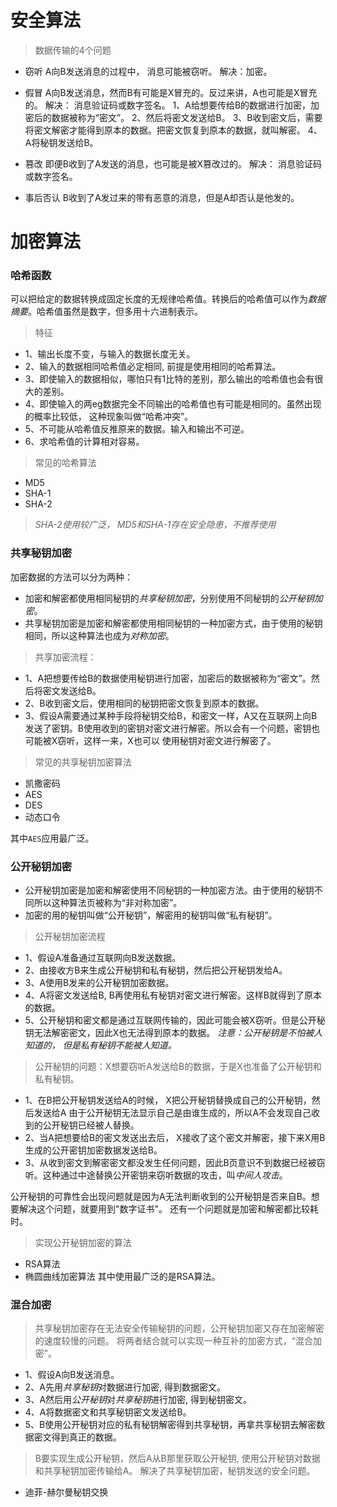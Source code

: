 # 安全算法
> 数据传输的4个问题
- 窃听
A向B发送消息的过程中， 消息可能被窃听。
解决：加密。

- 假冒
A向B发送消息，然而B有可能是X冒充的。反过来讲，A也可能是X冒充的。
解决： 消息验证码或数字签名。
1、A给想要传给B的数据进行加密，加密后的数据被称为“密文”。
2、然后将密文发送给B。
3、B收到密文后，需要将密文解密才能得到原本的数据。把密文恢复到原本的数据，就叫解密。
4、A将秘钥发送给B。
- 篡改
即便B收到了A发送的消息，也可能是被X篡改过的。
解决： 消息验证码或数字签名。

- 事后否认
B收到了A发过来的带有恶意的消息，但是A却否认是他发的。

# 加密算法
###  哈希函数
可以把给定的数据转换成固定长度的无规律哈希值。转换后的哈希值可以作为*数据摘要*。哈希值虽然是数字，但多用十六进制表示。

> 特征
- 1、输出长度不变，与输入的数据长度无关。
- 2、输入的数据相同哈希值必定相同, 前提是使用相同的哈希算法。
- 3、即使输入的数据相似，哪怕只有1比特的差别，那么输出的哈希值也会有很大的差别。
- 4、即使输入的两eg数据完全不同输出的哈希值也有可能是相同的。虽然出现的概率比较低， 这种现象叫做“哈希冲突”。
- 5、不可能从哈希值反推原来的数据。输入和输出不可逆。
- 6、求哈希值的计算相对容易。

> 常见的哈希算法
- MD5
- SHA-1
- SHA-2

> *SHA-2使用较广泛， MD5和SHA-1存在安全隐患，不推荐使用*



### 共享秘钥加密
加密数据的方法可以分为两种：
- 加密和解密都使用相同秘钥的*共享秘钥加密*，分别使用不同秘钥的*公开秘钥加密*。
- 共享秘钥加密是加密和解密都使用相同秘钥的一种加密方式，由于使用的秘钥相同，所以这种算法也成为*对称加密*。

> 共享加密流程：

- 1、A把想要传给B的数据使用秘钥进行加密，加密后的数据被称为“密文”。然后将密文发送给B。
- 2、B收到密文后，使用相同的秘钥把密文恢复到原本的数据。
- 3、假设A需要通过某种手段将秘钥交给B，和密文一样，A又在互联网上向B发送了密钥。B使用收到的密钥对密文进行解密。所以会有一个问题，密钥也可能被X窃听，这样一来，X也可以
使用秘钥对密文进行解密了。

> 常见的共享秘钥加密算法
- 凯撒密码
- AES
- DES
- 动态口令

其中`AES`应用最广泛。


### 公开秘钥加密
- 公开秘钥加密是加密和解密使用不同秘钥的一种加密方法。由于使用的秘钥不同所以这种算法页被称为“非对称加密”。
- 加密的用的秘钥叫做“公开秘钥”，解密用的秘钥叫做“私有秘钥”。

> 公开秘钥加密流程
- 1、假设A准备通过互联网向B发送数据。
- 2、由接收方B来生成公开秘钥和私有秘钥，然后把公开秘钥发给A。
- 3、A使用B发来的公开秘钥加密数据。
- 4、A将密文发送给B, B再使用私有秘钥对密文进行解密。这样B就得到了原本的数据。
- 5、公开秘钥和密文都是通过互联网传输的，因此可能会被X窃听。但是公开秘钥无法解密密文，因此X也无法得到原本的数据。 
*注意：公开秘钥是不怕被人知道的， 但是私有秘钥不能被人知道。*


> 公开秘钥的问题：X想要窃听A发送给B的数据，于是X也准备了公开秘钥和私有秘钥。
- 1、在B把公开秘钥发送给A的时候， X把公开秘钥替换成自己的公开秘钥，然后发送给A
    由于公开秘钥无法显示自己是由谁生成的，所以A不会发现自己收到的公开秘钥已经被人替换。
- 2、当A把想要给B的密文发送出去后， X接收了这个密文并解密，接下来X用B生成的公开密钥加密数据发送给B。
- 3、从收到密文到解密密文都没发生任何问题，因此B页意识不到数据已经被窃听。这种通过中途替换公开密钥来窃听数据的攻击，叫*中间人攻击*。

公开秘钥的可靠性会出现问题就是因为A无法判断收到的公开秘钥是否来自B。想要解决这个问题，就要用到"数字证书"。
还有一个问题就是加密和解密都比较耗时。

> 实现公开秘钥加密的算法
- RSA算法
- 椭圆曲线加密算法
其中使用最广泛的是RSA算法。


###  混合加密
> 共享秘钥加密存在无法安全传输秘钥的问题，公开秘钥加密又存在加密解密的速度较慢的问题。
将两者结合就可以实现一种互补的加密方式，“混合加密”。
- 1、假设A向B发送消息。
- 2、A先用*共享秘钥*对数据进行加密, 得到数据密文。
- 3、A然后用*公开秘钥*对*共享秘钥*进行加密, 得到秘钥密文。
- 4、A将数据密文和共享秘钥密文发送给B。
- 5、B使用公开秘钥对应的私有秘钥解密得到共享秘钥，再拿共享秘钥去解密数据密文得到真正的数据。

> B要实现生成公开秘钥，然后A从B那里获取公开秘钥, 使用公开秘钥对数据和共享秘钥加密传输给A。
解决了共享秘钥加密，秘钥发送的安全问题。

- 迪菲-赫尔曼秘钥交换


































